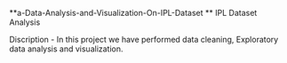**a-Data-Analysis-and-Visualization-On-IPL-Dataset
**
IPL Dataset Analysis

Discription - In this project we have performed data cleaning, Exploratory data analysis and visualization.

